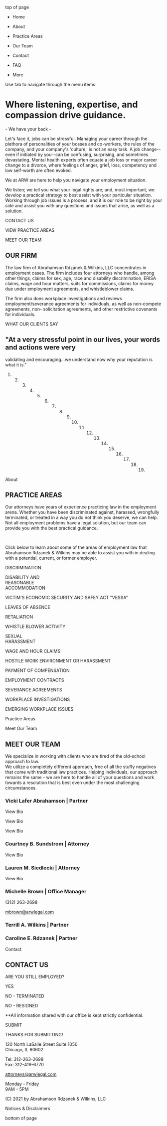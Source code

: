 top of page

  * Home

  * About

  * Practice Areas

  * Our Team

  * Contact

  * FAQ

  * More

Use tab to navigate through the menu items.

# Where listening, expertise, and compassion drive guidance.  
\- We have your back -

Let's face it, jobs can be stressful. Managing your career through the
plethora of personalities of your bosses and co-workers, the rules of the
company, and your company's 'culture,' is not an easy task. A job change--even
if initiated by you--can be confusing, surprising, and sometimes devastating.
Mental health experts often equate a job loss or major career change to a
divorce, where feelings of anger, grief, loss, competency and low self-worth
are often evoked.



We at ARW are here to help you navigate your employment situation.

We listen; we tell you what your legal rights are; and, most important, we
develop a practical strategy to best assist with your particular situation.
Working through job issues is a process, and it is our role to be right by
your side and assist you with any questions and issues that arise, as well as
a solution.

CONTACT US

VIEW PRACTICE AREAS

MEET OUR TEAM

## OUR FIRM

The law firm of Abrahamson Rdzanek & Wilkins, LLC concentrates in employment
cases. The firm includes four attorneys who handle, among other things, claims
for sex, age, race and disability discrimination, ERISA claims, wage and hour
matters, suits for commissions, claims for money due under employment
agreements, and whistleblower claims.  
  
The firm also does workplace investigations and reviews employment/severance
agreements for individuals, as well as non-compete agreements, non-
solicitation agreements, and other restrictive covenants for individuals.

WHAT OUR CLIENTS SAY

## "At a very stressful point in our lives, your words and actions were very
validating and encouraging…we understand now why your reputation is what it
is."

  1.   2.   3.   4.   5.   6.   7.   8.   9.   10.   11.   12.   13.   14.   15.   16.   17.   18.   19. 

About

## PRACTICE AREAS

Our attorneys have years of experience practicing law in the employment arena.
Whether you have been discriminated against, harassed,  wrongfully terminated,
or treated in a way you do not think you deserve, we can help. Not all
employment problems have a legal solution, but our team can provide you with
the best practical guidance.

​

Click below to learn about some of the areas of employment law that Abrahamson
Rdzanek & Wilkins may be able to assist you with in dealing with a potential,
current, or former employer.

DISCRIMINATION

DISABILITY AND  
REASONABLE  
ACCOMMODATION

VICTIM'S ECONOMIC SECURITY AND SAFEY ACT "VESSA"

LEAVES OF ABSENCE

RETALIATION

WHISTLE BLOWER ACTIVITY

SEXUAL  
HARASSMENT

WAGE AND HOUR CLAIMS

HOSTILE WORK ENVIRONMENT OR HARASSMENT

PAYMENT OF COMPENSATION

EMPLOYMENT CONTRACTS

SEVERANCE AGREEMENTS

WORKPLACE INVESTIGATIONS

EMERGING WORKPLACE ISSUES

Practice Areas

Meet Our Team

## MEET OUR TEAM

We specialize in working with clients who are tired of the old-school approach
to law.  
We utilize a completely different approach, free of all the stuffy negatives
that come with traditional law practices. Helping individuals, our approach
remains the same - we are here to handle all of your questions and work
towards a resolution that is best even under the most challenging
circumstances.

### Vicki Lafer Abrahamson  |   Partner

View Bio

View Bio

View Bio

### Courtney B. Sundstrom  |   Attorney

View Bio

### Lauren M. Siedlecki  |   Attorney

View Bio

### Michelle Brown |   Office Manager

(312) 263-2698

mbrown@arwlegal.com

### Terrill A. Wilkins  |   Partner

### Caroline E. Rdzanek  |   Partner

Contact

## CONTACT US

ARE YOU STILL EMPLOYED?

YES

NO - TERMINATED

NO - RESIGNED

**All information shared with our office is kept strictly confidential.

SUBMIT

THANKS FOR SUBMITTING!

120 North LaSalle Street Suite 1050  
Chicago, IL 60602

Tel: 312-263-2698  
Fax: 312-419-6770

attorneys@arwlegal.com

Monday - Friday  
9AM - 5PM

(C) 2021 by Abrahamson Rdzanek & Wilkins, LLC

Notices & Disclaimers

bottom of page

